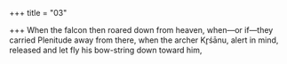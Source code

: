 +++
title = "03"

+++
When the falcon then roared down from heaven, when—or if—they  carried Plenitude away from there,
when the archer Kr̥śānu, alert in mind, released and let fly his bow-string  down toward him,

